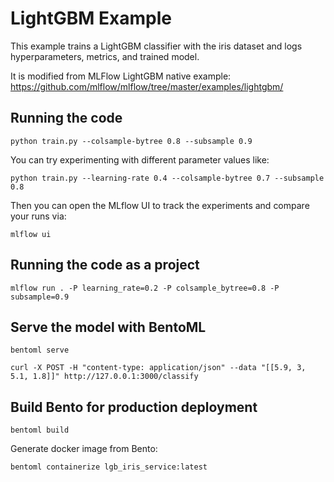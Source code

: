 # LightGBM Example

This example trains a LightGBM classifier with the iris dataset and logs hyperparameters, metrics, and trained model.

It is modified from MLFlow LightGBM native example: https://github.com/mlflow/mlflow/tree/master/examples/lightgbm/


## Running the code

```
python train.py --colsample-bytree 0.8 --subsample 0.9
```
You can try experimenting with different parameter values like:
```
python train.py --learning-rate 0.4 --colsample-bytree 0.7 --subsample 0.8
```

Then you can open the MLflow UI to track the experiments and compare your runs via:
```
mlflow ui
```

## Running the code as a project

```
mlflow run . -P learning_rate=0.2 -P colsample_bytree=0.8 -P subsample=0.9
```

## Serve the model with BentoML

```
bentoml serve
```

```
curl -X POST -H "content-type: application/json" --data "[[5.9, 3, 5.1, 1.8]]" http://127.0.0.1:3000/classify
```

## Build Bento for production deployment

```
bentoml build
```

Generate docker image from Bento:
```
bentoml containerize lgb_iris_service:latest
```


